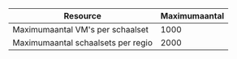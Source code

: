 | Resource | Maximumaantal |
| --- | --- |
| Maximumaantal VM's per schaalset |1000 |
| Maximumaantal schaalsets per regio |2000 |


